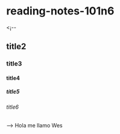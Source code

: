 # reading-notes-101n6
<¡--
## title2
### title3
#### title4
##### title5
###### title6
-->
Hola me llamo Wes
